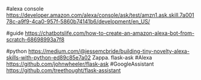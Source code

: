 #alexa console
https://developer.amazon.com/alexa/console/ask/test/amzn1.ask.skill.7a00178c-a9f9-4ca0-957f-5860b74141b6/development/en_US/


#guide
https://chatbotslife.com/how-to-create-an-amazon-alexa-bot-from-scratch-68698993a7f8


#python
https://medium.com/@jessemcbride/building-tiny-novelty-alexa-skills-with-python-ed89c85e7a02
Zappa.
flask-ask
#Alexa
https://github.com/johnwheeler/flask-ask
#GoogleAssistant
https://github.com/treethought/flask-assistant